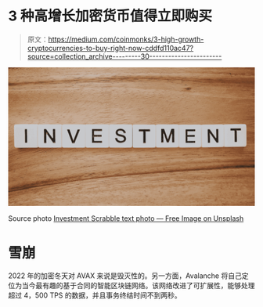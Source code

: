 # 3 种高增长加密货币值得立即购买

> 原文：<https://medium.com/coinmonks/3-high-growth-cryptocurrencies-to-buy-right-now-cddfd110ac47?source=collection_archive---------30----------------------->

![](img/0b97f56cea3f63b472a89b7202a7a467.png)

Source photo [Investment Scrabble text photo — Free Image on Unsplash](https://unsplash.com/photos/OlSGcrLSYkw)

# 雪崩

2022 年的加密冬天对 AVAX 来说是毁灭性的。另一方面，Avalanche 将自己定位为当今最有趣的基于合同的智能区块链网络。该网络改进了可扩展性，能够处理超过 4，500 TPS 的数据，并且事务终结时间不到两秒。